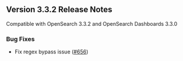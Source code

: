 ## Version 3.3.2 Release Notes

Compatible with OpenSearch 3.3.2 and OpenSearch Dashboards 3.3.0

### Bug Fixes
* Fix regex bypass issue ([#656](https://github.com/opensearch-project/skills/pull/656))
